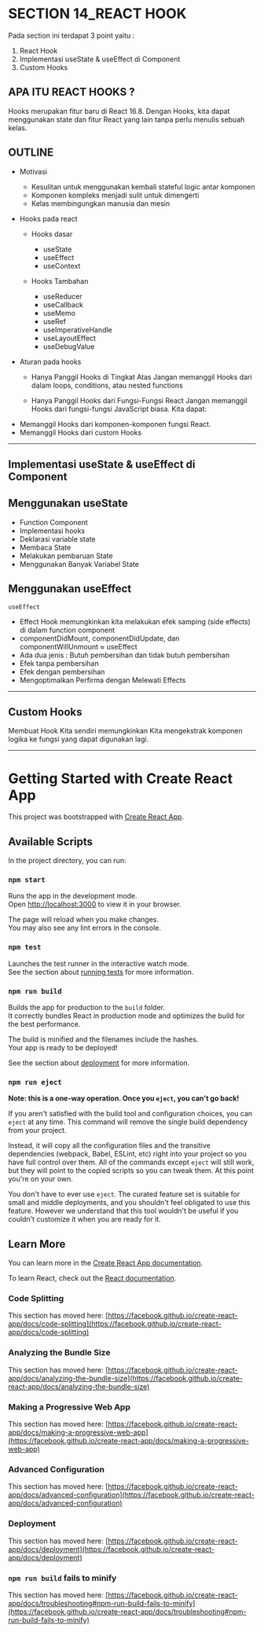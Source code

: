 # SECTION 14_REACT HOOK

Pada section ini terdapat 3 point yaitu :

1. React Hook
2. Implementasi useState & useEffect di Component
3. Custom Hooks

## APA ITU REACT HOOKS ?

Hooks merupakan fitur baru di React 16.8. Dengan Hooks, kita dapat menggunakan state dan fitur React yang lain tanpa perlu menulis sebuah kelas.

## OUTLINE

- Motivasi

  - Kesulitan untuk menggunakan kembali stateful logic antar komponen
  - Komponen kompleks menjadi sulit untuk dimengerti
  - Kelas membingungkan manusia dan mesin

- Hooks pada react

  - Hooks dasar

    - useState
    - useEffect
    - useContext

  - Hooks Tambahan
    - useReducer
    - useCallback
    - useMemo
    - useRef
    - useImperativeHandle
    - useLayoutEffect
    - useDebugValue

- Aturan pada hooks

  - Hanya Panggil Hooks di Tingkat Atas
    Jangan memanggil Hooks dari dalam loops, conditions, atau nested functions

  - Hanya Panggil Hooks dari Fungsi-Fungsi React
    Jangan memanggil Hooks dari fungsi-fungsi JavaScript biasa.
    Kita dapat:

* Memanggil Hooks dari komponen-komponen fungsi React.
* Memanggil Hooks dari custom Hooks

---

## Implementasi useState & useEffect di Component

## Menggunakan useState

- Function Component
- Implementasi hooks
- Deklarasi variable state
- Membaca State
- Melakukan pembaruan State
- Menggunakan Banyak Variabel State

## Menggunakan useEffect

`useEffect`

- Effect Hook memungkinkan kita melakukan efek samping (side effects) di dalam function component
- componentDidMount, componentDidUpdate, dan componentWillUnmount ≈ useEffect
- Ada dua jenis : Butuh pembersihan dan tidak butuh pembersihan
- Efek tanpa pembersihan
- Efek dengan pembersihan
- Mengoptimalkan Perfirma dengan Melewati Effects

---

## Custom Hooks

Membuat Hook Kita sendiri memungkinkan Kita mengekstrak komponen logika ke fungsi yang dapat digunakan lagi.

---

# Getting Started with Create React App

This project was bootstrapped with [Create React App](https://github.com/facebook/create-react-app).

## Available Scripts

In the project directory, you can run:

### `npm start`

Runs the app in the development mode.\
Open [http://localhost:3000](http://localhost:3000) to view it in your browser.

The page will reload when you make changes.\
You may also see any lint errors in the console.

### `npm test`

Launches the test runner in the interactive watch mode.\
See the section about [running tests](https://facebook.github.io/create-react-app/docs/running-tests) for more information.

### `npm run build`

Builds the app for production to the `build` folder.\
It correctly bundles React in production mode and optimizes the build for the best performance.

The build is minified and the filenames include the hashes.\
Your app is ready to be deployed!

See the section about [deployment](https://facebook.github.io/create-react-app/docs/deployment) for more information.

### `npm run eject`

**Note: this is a one-way operation. Once you `eject`, you can't go back!**

If you aren't satisfied with the build tool and configuration choices, you can `eject` at any time. This command will remove the single build dependency from your project.

Instead, it will copy all the configuration files and the transitive dependencies (webpack, Babel, ESLint, etc) right into your project so you have full control over them. All of the commands except `eject` will still work, but they will point to the copied scripts so you can tweak them. At this point you're on your own.

You don't have to ever use `eject`. The curated feature set is suitable for small and middle deployments, and you shouldn't feel obligated to use this feature. However we understand that this tool wouldn't be useful if you couldn't customize it when you are ready for it.

## Learn More

You can learn more in the [Create React App documentation](https://facebook.github.io/create-react-app/docs/getting-started).

To learn React, check out the [React documentation](https://reactjs.org/).

### Code Splitting

This section has moved here: [https://facebook.github.io/create-react-app/docs/code-splitting](https://facebook.github.io/create-react-app/docs/code-splitting)

### Analyzing the Bundle Size

This section has moved here: [https://facebook.github.io/create-react-app/docs/analyzing-the-bundle-size](https://facebook.github.io/create-react-app/docs/analyzing-the-bundle-size)

### Making a Progressive Web App

This section has moved here: [https://facebook.github.io/create-react-app/docs/making-a-progressive-web-app](https://facebook.github.io/create-react-app/docs/making-a-progressive-web-app)

### Advanced Configuration

This section has moved here: [https://facebook.github.io/create-react-app/docs/advanced-configuration](https://facebook.github.io/create-react-app/docs/advanced-configuration)

### Deployment

This section has moved here: [https://facebook.github.io/create-react-app/docs/deployment](https://facebook.github.io/create-react-app/docs/deployment)

### `npm run build` fails to minify

This section has moved here: [https://facebook.github.io/create-react-app/docs/troubleshooting#npm-run-build-fails-to-minify](https://facebook.github.io/create-react-app/docs/troubleshooting#npm-run-build-fails-to-minify)
